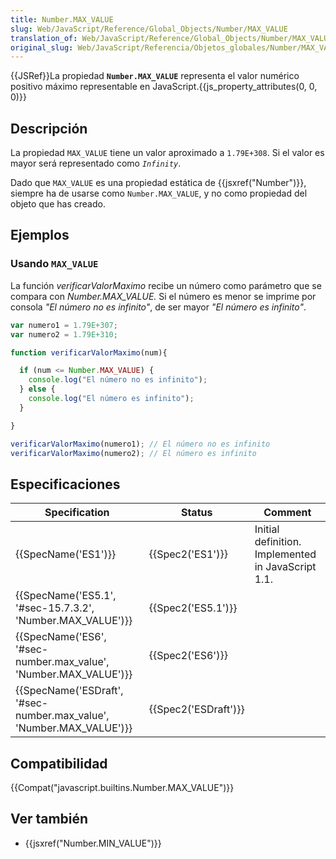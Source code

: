 ```yaml
---
title: Number.MAX_VALUE
slug: Web/JavaScript/Reference/Global_Objects/Number/MAX_VALUE
translation_of: Web/JavaScript/Reference/Global_Objects/Number/MAX_VALUE
original_slug: Web/JavaScript/Referencia/Objetos_globales/Number/MAX_VALUE
---
```

{{JSRef}}La propiedad **`Number.MAX_VALUE`** representa el valor numérico positivo máximo representable en JavaScript.{{js_property_attributes(0, 0, 0)}}

## Descripción

La propiedad `MAX_VALUE` tiene un valor aproximado a `1.79E+308`. Si el valor es mayor será representado como _`Infinity`_.

Dado que `MAX_VALUE` es una propiedad estática de {{jsxref("Number")}}, siempre ha de usarse como `Number.MAX_VALUE`, y no como propiedad del objeto que has creado.

## Ejemplos

### Usando `MAX_VALUE`

La función _verificarValorMaximo_ recibe un número como parámetro que se compara con _Number.MAX_VALUE._ Si el número es menor se imprime por consola _"El número no es infinito"_, de ser mayor _"El número es infinito"_.

```js
var numero1 = 1.79E+307;
var numero2 = 1.79E+310;

function verificarValorMaximo(num){

  if (num <= Number.MAX_VALUE) {
    console.log("El número no es infinito");
  } else {
    console.log("El número es infinito");
  }

}

verificarValorMaximo(numero1); // El número no es infinito
verificarValorMaximo(numero2); // El número es infinito
```

## Especificaciones

| Specification                                                                                | Status                       | Comment                                            |
| -------------------------------------------------------------------------------------------- | ---------------------------- | -------------------------------------------------- |
| {{SpecName('ES1')}}                                                                     | {{Spec2('ES1')}}         | Initial definition. Implemented in JavaScript 1.1. |
| {{SpecName('ES5.1', '#sec-15.7.3.2', 'Number.MAX_VALUE')}}                 | {{Spec2('ES5.1')}}     |                                                    |
| {{SpecName('ES6', '#sec-number.max_value', 'Number.MAX_VALUE')}}         | {{Spec2('ES6')}}         |                                                    |
| {{SpecName('ESDraft', '#sec-number.max_value', 'Number.MAX_VALUE')}} | {{Spec2('ESDraft')}} |                                                    |

## Compatibilidad

{{Compat("javascript.builtins.Number.MAX_VALUE")}}

## Ver también

- {{jsxref("Number.MIN_VALUE")}}
